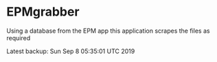 # EPMgrabber
Using a database from the EPM app this application scrapes the files as required


Latest backup: Sun Sep 8 05:35:01 UTC 2019
